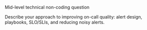Mid-level technical non-coding question

Describe your approach to improving on-call quality: alert design, playbooks, SLO/SLIs, and reducing noisy alerts.
